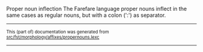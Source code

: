 Proper noun inflection
The Farefare language proper nouns inflect in the same cases as regular
nouns, but with a colon (':') as separator.

* * *

<small>This (part of) documentation was generated from [src/fst/morphology/affixes/propernouns.lexc](https://github.com/giellalt/lang-gur/blob/main/src/fst/morphology/affixes/propernouns.lexc)</small>

---

